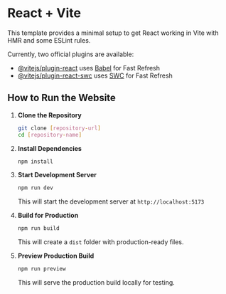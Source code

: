 # React + Vite

This template provides a minimal setup to get React working in Vite with HMR and some ESLint rules.

Currently, two official plugins are available:

- [@vitejs/plugin-react](https://github.com/vitejs/vite-plugin-react/blob/main/packages/plugin-react/README.md) uses [Babel](https://babeljs.io/) for Fast Refresh
- [@vitejs/plugin-react-swc](https://github.com/vitejs/vite-plugin-react-swc) uses [SWC](https://swc.rs/) for Fast Refresh

## How to Run the Website

1. **Clone the Repository**
   ```bash
   git clone [repository-url]
   cd [repository-name]
   ```

2. **Install Dependencies**
   ```bash
   npm install
   ```

3. **Start Development Server**
   ```bash
   npm run dev
   ```
   This will start the development server at `http://localhost:5173`

4. **Build for Production**
   ```bash
   npm run build
   ```
   This will create a `dist` folder with production-ready files.

5. **Preview Production Build**
   ```bash
   npm run preview
   ```
   This will serve the production build locally for testing.

